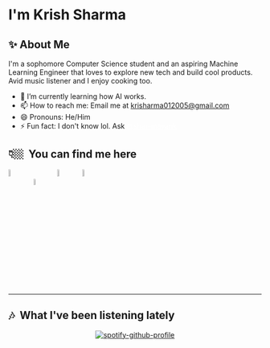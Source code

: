# I'm Krish Sharma


<h2>✨&nbsp;About Me</h2>

I'm a sophomore Computer Science student and an aspiring Machine Learning Engineer that loves to explore new tech and build cool products. Avid music listener and I enjoy cooking too.

- 🌱 I’m currently learning how AI works.
- 📫 How to reach me: Email me at <a href="mailto:krisharma012005@gmail.com" style="color: yellowgreen">krisharma012005@gmail.com</a>
- 😄 Pronouns: He/Him
- ⚡ Fun fact: I don't know lol. Ask <a href="https://github.com/shar-mayank" style="color: white">@shar-mayank</a>


<h2>👇🏼&nbsp; You can find me here</h2>
<a href="https://www.linkedin.com/in/krisharma/"><img src="https://raw.githubusercontent.com/shar-mayank/shar-mayank/main/stuff/LinkedIn.svg" width=6% style="vertical-align: bottom;"></a>
&nbsp; &nbsp; <a href="https://x.com/Krisharma001"><img src="https://raw.githubusercontent.com/shar-mayank/shar-mayank/main/stuff/X_logo.svg" width=5.5% style="vertical-align: bottom;"></a>
&nbsp; &nbsp; <a href="https://www.youtube.com/@krisharma001"><img src="https://raw.githubusercontent.com/shar-mayank/shar-mayank/main/stuff/YouTube.svg" width=6%;></a>
&nbsp; &nbsp; <a href="https://open.spotify.com/user/31vwvv6dned3ztxnzn5ta5isyywq?si=25d77e9330464a86"><img src="https://raw.githubusercontent.com/shar-mayank/shar-mayank/main/stuff/Spotify.svg" width=6% style="vertical-align: bottom;"></a><hr>

<h2>🎶&nbsp; What I've been listening lately</h2>

<div align=center>

[![spotify-github-profile](https://spotify-github-profile.kittinanx.com/api/view?uid=31vwvv6dned3ztxnzn5ta5isyywq&cover_image=true&theme=novatorem&show_offline=false&background_color=000000&interchange=true&bar_color=53b14f&bar_color_cover=false)](https://spotify-github-profile.kittinanx.com/api/view?uid=31vwvv6dned3ztxnzn5ta5isyywq&redirect=true)

</div>

<!--
#TODO: add this week I spent time on thing. ref: https://github.com/abhisheknaiidu/abhisheknaiidu/blob/master/README.md
-->
